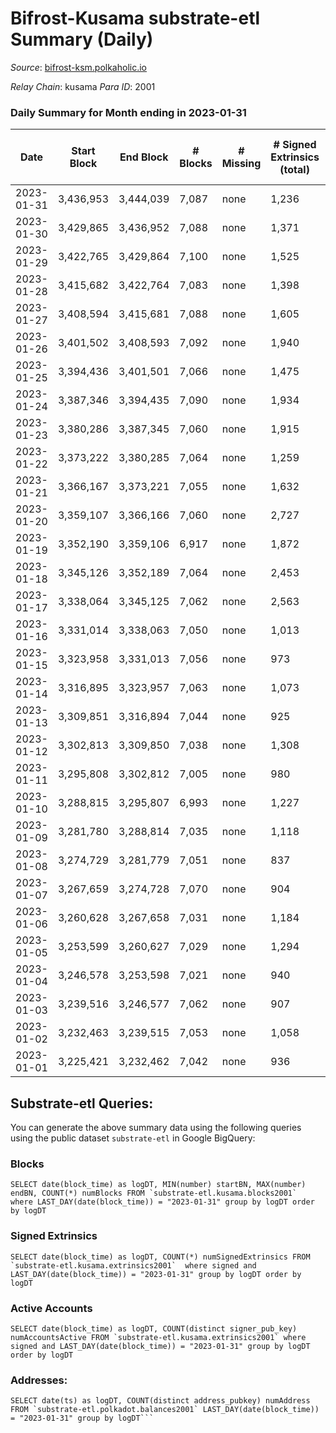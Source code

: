 # Bifrost-Kusama substrate-etl Summary (Daily)

_Source_: [bifrost-ksm.polkaholic.io](https://bifrost-ksm.polkaholic.io)

*Relay Chain*: kusama
*Para ID*: 2001



### Daily Summary for Month ending in 2023-01-31


| Date | Start Block | End Block | # Blocks | # Missing | # Signed Extrinsics (total) | # Active Accounts | # Addresses with Balances | # Events | # Transfers | # XCM Transfers In | # XCM Transfers Out |
| ---- | ----------- | --------- | -------- | --------- | --------------------------- | ----------------- | ------------------------- | -------- | ----------- | ------------------ | ------------------- |
| 2023-01-31 | 3,436,953 | 3,444,039 | 7,087 | none  | 1,236 | 174 | 101,184 | 49,775 | 13,047 ($517,699) | 73 ($24,251.13) | 66 ($19,257.59) |
| 2023-01-30 | 3,429,865 | 3,436,952 | 7,088 | none  | 1,371 | 180 | 101,174 | 49,144 | 12,340 ($813,967) | 97 ($36,947.02) | 77 ($34,113.07) |
| 2023-01-29 | 3,422,765 | 3,429,864 | 7,100 | none  | 1,525 | 176 | 101,169 | 52,591 | 13,512 ($611,532) | 110 ($56,524.26) | 78 ($24,558.51) |
| 2023-01-28 | 3,415,682 | 3,422,764 | 7,083 | none  | 1,398 | 191 | 101,160 | 51,608 | 13,441 ($781,832) | 93 ($36,588.88) | 84 ($241,200) |
| 2023-01-27 | 3,408,594 | 3,415,681 | 7,088 | none  | 1,605 | 217 | 101,150 | 53,112 | 13,666 ($679,015) | 105 ($17,319.61) | 103 ($26,171.17) |
| 2023-01-26 | 3,401,502 | 3,408,593 | 7,092 | none  | 1,940 | 274 | 101,140 | 56,707 | 14,433 ($1,057,423) | 111 ($42,569.12) | 107 ($13,057.23) |
| 2023-01-25 | 3,394,436 | 3,401,501 | 7,066 | none  | 1,475 | 186 | 101,124 | 50,733 | 12,746 ($518,887) | 95 ($34,441.68) | 102 ($15,822.96) |
| 2023-01-24 | 3,387,346 | 3,394,435 | 7,090 | none  | 1,934 | 221 | 101,110 | 56,489 | 14,188 ($807,819) | 132 ($59,473.33) | 138 ($33,896.17) |
| 2023-01-23 | 3,380,286 | 3,387,345 | 7,060 | none  | 1,915 | 184 | 101,098 | 57,106 | 14,635 ($995,363) | 167 ($90,842.15) | 202 ($54,047.31) |
| 2023-01-22 | 3,373,222 | 3,380,285 | 7,064 | none  | 1,259 | 157 | 101,088 | 51,577 | 13,841 ($511,030) | 100 ($18,246.62) | 78 ($34,828.52) |
| 2023-01-21 | 3,366,167 | 3,373,221 | 7,055 | none  | 1,632 | 186 | 101,077 | 54,688 | 13,906 ($643,251) | 107 ($110,765) | 106 ($25,867.64) |
| 2023-01-20 | 3,359,107 | 3,366,166 | 7,060 | none  | 2,727 | 336 | 101,067 | 64,172 | 14,576 ($1,796,830) | 242 ($275,165) | 187 ($244,496) |
| 2023-01-19 | 3,352,190 | 3,359,106 | 6,917 | none  | 1,872 | 236 | 101,035 | 57,378 | 14,944 ($1,066,068) | 159 ($56,934.99) | 137 ($37,123.64) |
| 2023-01-18 | 3,345,126 | 3,352,189 | 7,064 | none  | 2,453 | 271 | 101,027 | 63,082 | 15,604 ($1,592,192) | 201 ($136,749) | 216 ($107,359) |
| 2023-01-17 | 3,338,064 | 3,345,125 | 7,062 | none  | 2,563 | 333 | 101,016 | 61,429 | 14,715 ($1,357,067) | 216 ($83,155.25) | 218 ($52,292.27) |
| 2023-01-16 | 3,331,014 | 3,338,063 | 7,050 | none  | 1,013 | 123 | 101,002 | 49,957 | 13,729 ($311,676) | 56 ($1,856.15) | 42 ($105,771) |
| 2023-01-15 | 3,323,958 | 3,331,013 | 7,056 | none  | 973 | 119 | 100,994 | 49,666 | 13,703 ($130,017) | 49 ($7,980.79) | 25 ($4,324.08) |
| 2023-01-14 | 3,316,895 | 3,323,957 | 7,063 | none  | 1,073 | 128 | 100,992 | 50,865 | 13,906 ($146,048) | 97 ($12,479.34) | 66 ($25,003.78) |
| 2023-01-13 | 3,309,851 | 3,316,894 | 7,044 | none  | 925 | 115 | 100,990 | 47,021 | 12,641 ($110,029) | 50 ($11,104.22) | 27 ($5,869.97) |
| 2023-01-12 | 3,302,813 | 3,309,850 | 7,038 | none  | 1,308 | 117 | 100,987 | 52,170 | 13,835 ($152,221) | 49 ($17,985.34) | 39 ($23,922.31) |
| 2023-01-11 | 3,295,808 | 3,302,812 | 7,005 | none  | 980 | 115 | 100,986 | 49,687 | 13,603 ($117,466) | 39 ($2,227.14) | 26 ($7,458.34) |
| 2023-01-10 | 3,288,815 | 3,295,807 | 6,993 | none  | 1,227 | 132 | 100,982 | 49,405 | 12,796 ($176,696) | 27 ($8,546.67) | 16 ($8,270.35) |
| 2023-01-09 | 3,281,780 | 3,288,814 | 7,035 | none  | 1,118 | 137 | 100,978 | 50,961 | 13,785 ($144,335) | 50 ($11,207.47) | 30 ($41,428.76) |
| 2023-01-08 | 3,274,729 | 3,281,779 | 7,051 | none  | 837 | 94 | 100,968 | 48,550 | 13,466 ($62,939.89) | 37 ($2,375.84) | 9 ($6,644.72) |
| 2023-01-07 | 3,267,659 | 3,274,728 | 7,070 | none  | 904 | 98 | 100,966 | 48,628 | 13,566 ($74,419.98) | 32 ($1,575.93) | 6 ($107.29) |
| 2023-01-06 | 3,260,628 | 3,267,658 | 7,031 | none  | 1,184 | 132 | 100,964 | 47,877 | 12,659 ($192,702) | 42 ($3,844.21) | 20 ($1,199.58) |
| 2023-01-05 | 3,253,599 | 3,260,627 | 7,029 | none  | 1,294 | 119 | 100,956 | 52,606 | 13,717 ($123,422) | 52 ($5,254.95) | 26 ($6,679.63) |
| 2023-01-04 | 3,246,578 | 3,253,598 | 7,021 | none  | 940 | 106 | 100,954 | 49,782 | 13,782 ($38,538.94) | 62 ($8,147.24) | 38 ($4,980.20) |
| 2023-01-03 | 3,239,516 | 3,246,577 | 7,062 | none  | 907 | 115 | 100,953 | 49,477 | 13,772 ($41,806.71) | 40 ($1,492.13) | 29 ($8,058.18) |
| 2023-01-02 | 3,232,463 | 3,239,515 | 7,053 | none  | 1,058 | 124 | 100,945 | 48,856 | 12,866 ($22,870.06) | 65 ($5,186.97) | 25 ($5,543.18) |
| 2023-01-01 | 3,225,421 | 3,232,462 | 7,042 | none  | 936 | 107 | 100,939 | 50,350 | 13,973 ($74,490.79) | 81 ($23,536.83) | 47 ($6,584.69) |

## Substrate-etl Queries:
You can generate the above summary data using the following queries using the public dataset `substrate-etl` in Google BigQuery:


### Blocks
```
SELECT date(block_time) as logDT, MIN(number) startBN, MAX(number) endBN, COUNT(*) numBlocks FROM `substrate-etl.kusama.blocks2001`  where LAST_DAY(date(block_time)) = "2023-01-31" group by logDT order by logDT
```


### Signed Extrinsics
```
SELECT date(block_time) as logDT, COUNT(*) numSignedExtrinsics FROM `substrate-etl.kusama.extrinsics2001`  where signed and LAST_DAY(date(block_time)) = "2023-01-31" group by logDT order by logDT
```


### Active Accounts
```
SELECT date(block_time) as logDT, COUNT(distinct signer_pub_key) numAccountsActive FROM `substrate-etl.kusama.extrinsics2001` where signed and LAST_DAY(date(block_time)) = "2023-01-31" group by logDT order by logDT
```


### Addresses:
```
SELECT date(ts) as logDT, COUNT(distinct address_pubkey) numAddress FROM `substrate-etl.polkadot.balances2001` LAST_DAY(date(block_time)) = "2023-01-31" group by logDT```

